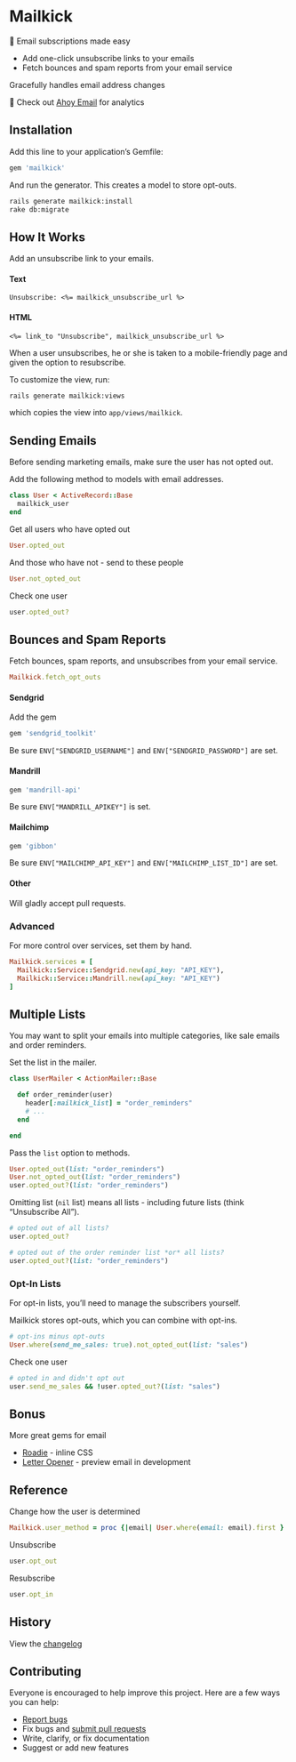 # Mailkick

:bullettrain_side: Email subscriptions made easy

- Add one-click unsubscribe links to your emails
- Fetch bounces and spam reports from your email service

Gracefully handles email address changes

:postbox: Check out [Ahoy Email](https://github.com/ankane/ahoy_email) for analytics

## Installation

Add this line to your application’s Gemfile:

```ruby
gem 'mailkick'
```

And run the generator. This creates a model to store opt-outs.

```sh
rails generate mailkick:install
rake db:migrate
```

## How It Works

Add an unsubscribe link to your emails.

#### Text

```erb
Unsubscribe: <%= mailkick_unsubscribe_url %>
```

#### HTML

```erb
<%= link_to "Unsubscribe", mailkick_unsubscribe_url %>
```

When a user unsubscribes, he or she is taken to a mobile-friendly page and given the option to resubscribe.

To customize the view, run:

```sh
rails generate mailkick:views
```

which copies the view into `app/views/mailkick`.

## Sending Emails

Before sending marketing emails, make sure the user has not opted out.

Add the following method to models with email addresses.

```ruby
class User < ActiveRecord::Base
  mailkick_user
end
```

Get all users who have opted out

```ruby
User.opted_out
```

And those who have not - send to these people

```ruby
User.not_opted_out
```

Check one user

```ruby
user.opted_out?
```

## Bounces and Spam Reports

Fetch bounces, spam reports, and unsubscribes from your email service.

```ruby
Mailkick.fetch_opt_outs
```

#### Sendgrid

Add the gem

```ruby
gem 'sendgrid_toolkit'
```

Be sure `ENV["SENDGRID_USERNAME"]` and `ENV["SENDGRID_PASSWORD"]` are set.

#### Mandrill

```ruby
gem 'mandrill-api'
```

Be sure `ENV["MANDRILL_APIKEY"]` is set.

#### Mailchimp

```ruby
gem 'gibbon'
```

Be sure `ENV["MAILCHIMP_API_KEY"]` and `ENV["MAILCHIMP_LIST_ID"]` are set.

#### Other

Will gladly accept pull requests.

### Advanced

For more control over services, set them by hand.

```ruby
Mailkick.services = [
  Mailkick::Service::Sendgrid.new(api_key: "API_KEY"),
  Mailkick::Service::Mandrill.new(api_key: "API_KEY")
]
```

## Multiple Lists

You may want to split your emails into multiple categories, like sale emails and order reminders.

Set the list in the mailer.

```ruby
class UserMailer < ActionMailer::Base

  def order_reminder(user)
    header[:mailkick_list] = "order_reminders"
    # ...
  end

end
```

Pass the `list` option to methods.

```ruby
User.opted_out(list: "order_reminders")
User.not_opted_out(list: "order_reminders")
user.opted_out?(list: "order_reminders")
```

Omitting list (`nil` list) means all lists - including future lists (think “Unsubscribe All”).

```ruby
# opted out of all lists?
user.opted_out?

# opted out of the order reminder list *or* all lists?
user.opted_out?(list: "order_reminders")
```

### Opt-In Lists

For opt-in lists, you’ll need to manage the subscribers yourself.

Mailkick stores opt-outs, which you can combine with opt-ins.

```ruby
# opt-ins minus opt-outs
User.where(send_me_sales: true).not_opted_out(list: "sales")
```

Check one user

```ruby
# opted in and didn't opt out
user.send_me_sales && !user.opted_out?(list: "sales")
```

## Bonus

More great gems for email

- [Roadie](https://github.com/Mange/roadie) - inline CSS
- [Letter Opener](https://github.com/ryanb/letter_opener) - preview email in development

## Reference

Change how the user is determined

```ruby
Mailkick.user_method = proc {|email| User.where(email: email).first }
```

Unsubscribe

```ruby
user.opt_out
```

Resubscribe

```ruby
user.opt_in
```

## History

View the [changelog](https://github.com/ankane/mailkick/blob/master/CHANGELOG.md)

## Contributing

Everyone is encouraged to help improve this project. Here are a few ways you can help:

- [Report bugs](https://github.com/ankane/mailkick/issues)
- Fix bugs and [submit pull requests](https://github.com/ankane/mailkick/pulls)
- Write, clarify, or fix documentation
- Suggest or add new features
